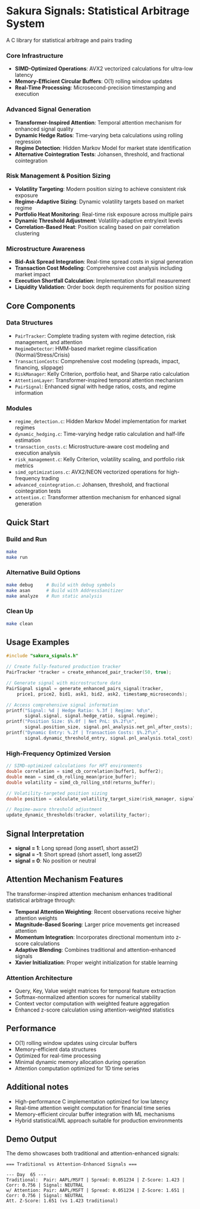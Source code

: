 # Sakura Signals: Statistical Arbitrage System

A C library for statistical arbitrage and pairs trading

### Core Infrastructure
- **SIMD-Optimized Operations**: AVX2 vectorized calculations for ultra-low latency
- **Memory-Efficient Circular Buffers**: O(1) rolling window updates 
- **Real-Time Processing**: Microsecond-precision timestamping and execution

### Advanced Signal Generation
- **Transformer-Inspired Attention**: Temporal attention mechanism for enhanced signal quality
- **Dynamic Hedge Ratios**: Time-varying beta calculations using rolling regression
- **Regime Detection**: Hidden Markov Model for market state identification
- **Alternative Cointegration Tests**: Johansen, threshold, and fractional cointegration

### Risk Management & Position Sizing
- **Volatility Targeting**: Modern position sizing to achieve consistent risk exposure
- **Regime-Adaptive Sizing**: Dynamic volatility targets based on market regime
- **Portfolio Heat Monitoring**: Real-time risk exposure across multiple pairs
- **Dynamic Threshold Adjustment**: Volatility-adaptive entry/exit levels
- **Correlation-Based Heat**: Position scaling based on pair correlation clustering

### Microstructure Awareness
- **Bid-Ask Spread Integration**: Real-time spread costs in signal generation
- **Transaction Cost Modeling**: Comprehensive cost analysis including market impact
- **Execution Shortfall Calculation**: Implementation shortfall measurement
- **Liquidity Validation**: Order book depth requirements for position sizing

## Core Components

### Data Structures
- `PairTracker`: Complete trading system with regime detection, risk management, and attention
- `RegimeDetector`: HMM-based market regime classification (Normal/Stress/Crisis)
- `TransactionCosts`: Comprehensive cost modeling (spreads, impact, financing, slippage)
- `RiskManager`: Kelly Criterion, portfolio heat, and Sharpe ratio calculation
- `AttentionLayer`: Transformer-inspired temporal attention mechanism
- `PairSignal`: Enhanced signal with hedge ratios, costs, and regime information

### Modules
- `regime_detection.c`: Hidden Markov Model implementation for market regimes
- `dynamic_hedging.c`: Time-varying hedge ratio calculation and half-life estimation
- `transaction_costs.c`: Microstructure-aware cost modeling and execution analysis
- `risk_management.c`: Kelly Criterion, volatility scaling, and portfolio risk metrics
- `simd_optimizations.c`: AVX2/NEON vectorized operations for high-frequency trading
- `advanced_cointegration.c`: Johansen, threshold, and fractional cointegration tests
- `attention.c`: Transformer attention mechanism for enhanced signal generation

## Quick Start

### Build and Run
```bash
make
make run
```

### Alternative Build Options
```bash
make debug     # Build with debug symbols
make asan      # Build with AddressSanitizer
make analyze   # Run static analysis
```

### Clean Up
```bash
make clean
```

## Usage Examples

```c
#include "sakura_signals.h"

// Create fully-featured production tracker
PairTracker *tracker = create_enhanced_pair_tracker(50, true);

// Generate signal with microstructure data
PairSignal signal = generate_enhanced_pairs_signal(tracker, 
    price1, price2, bid1, ask1, bid2, ask2, timestamp_microseconds);

// Access comprehensive signal information
printf("Signal: %d | Hedge Ratio: %.3f | Regime: %d\n", 
       signal.signal, signal.hedge_ratio, signal.regime);
printf("Position Size: $%.0f | Net PnL: $%.2f\n", 
       signal.position_size, signal.pnl_analysis.net_pnl_after_costs);
printf("Dynamic Entry: %.2f | Transaction Costs: $%.2f\n",
       signal.dynamic_threshold_entry, signal.pnl_analysis.total_cost);
```

### High-Frequency Optimized Version
```c
// SIMD-optimized calculations for HFT environments
double correlation = simd_cb_correlation(buffer1, buffer2);
double mean = simd_cb_rolling_mean(price_buffer);
double volatility = simd_cb_rolling_std(returns_buffer);

// Volatility-targeted position sizing
double position = calculate_volatility_target_size(risk_manager, signal_strength, account_size);

// Regime-aware threshold adjustment
update_dynamic_thresholds(tracker, volatility_factor);
```

## Signal Interpretation

- **signal = 1**: Long spread (long asset1, short asset2)
- **signal = -1**: Short spread (short asset1, long asset2)  
- **signal = 0**: No position or neutral

## Attention Mechanism Features

The transformer-inspired attention mechanism enhances traditional statistical arbitrage through:

- **Temporal Attention Weighting**: Recent observations receive higher attention weights
- **Magnitude-Based Scoring**: Larger price movements get increased attention
- **Momentum Integration**: Incorporates directional momentum into z-score calculations
- **Adaptive Blending**: Combines traditional and attention-enhanced signals
- **Xavier Initialization**: Proper weight initialization for stable learning

### Attention Architecture
- Query, Key, Value weight matrices for temporal feature extraction
- Softmax-normalized attention scores for numerical stability
- Context vector computation with weighted feature aggregation
- Enhanced z-score calculation using attention-weighted statistics

## Performance 

- O(1) rolling window updates using circular buffers
- Memory-efficient data structures
- Optimized for real-time processing
- Minimal dynamic memory allocation during operation
- Attention computation optimized for 1D time series

## Additional notes

- High-performance C implementation optimized for low latency
- Real-time attention weight computation for financial time series
- Memory-efficient circular buffer integration with ML mechanisms
- Hybrid statistical/ML approach suitable for production environments

## Demo Output

The demo showcases both traditional and attention-enhanced signals:
```
=== Traditional vs Attention-Enhanced Signals ===

--- Day  65 ---
Traditional:  Pair: AAPL/MSFT | Spread: 0.051234 | Z-Score: 1.423 | Corr: 0.756 | Signal: NEUTRAL
w/ Attention: Pair: AAPL/MSFT | Spread: 0.051234 | Z-Score: 1.651 | Corr: 0.756 | Signal: NEUTRAL
Att. Z-Score: 1.651 (vs 1.423 traditional)
```
